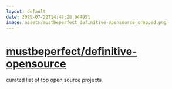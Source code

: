 ```yaml
---
layout: default
date: 2025-07-22T14:48:28.044951
image: assets/mustbeperfect_definitive-opensource_cropped.png
---
```


# [mustbeperfect/definitive-opensource](https://github.com/mustbeperfect/definitive-opensource)

curated list of top open source projects
